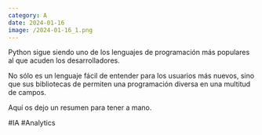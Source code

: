 ```yaml
--- 
category: A 
date: 2024-01-16 
image: /2024-01-16_1.png 
--- 
```


Python sigue siendo uno de los lenguajes de programación más populares al que acuden los desarrolladores. 

No sólo es un lenguaje fácil de entender para los usuarios más nuevos, sino que sus bibliotecas de permiten una programación diversa en una multitud de campos. 

Aquí os dejo un resumen para tener a mano. 

#IA #Analytics